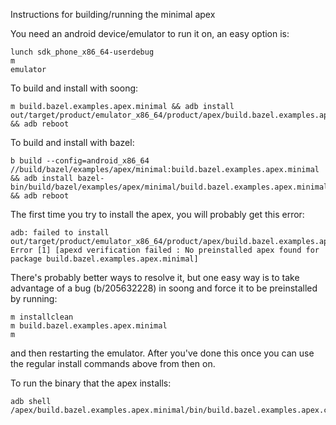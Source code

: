 Instructions for building/running the minimal apex

You need an android device/emulator to run it on, an easy option is:

```
lunch sdk_phone_x86_64-userdebug
m
emulator
```

To build and install with soong:
```
m build.bazel.examples.apex.minimal && adb install out/target/product/emulator_x86_64/product/apex/build.bazel.examples.apex.minimal.apex && adb reboot
```

To build and install with bazel:
```
b build --config=android_x86_64 //build/bazel/examples/apex/minimal:build.bazel.examples.apex.minimal && adb install bazel-bin/build/bazel/examples/apex/minimal/build.bazel.examples.apex.minimal.apex && adb reboot
```

The first time you try to install the apex, you will probably get this error:

```
adb: failed to install out/target/product/emulator_x86_64/product/apex/build.bazel.examples.apex.minimal.apex: Error [1] [apexd verification failed : No preinstalled apex found for package build.bazel.examples.apex.minimal]
```

There's probably better ways to resolve it, but one easy way is to take advantage of a bug (b/205632228) in soong and force it to be preinstalled by running:

```
m installclean
m build.bazel.examples.apex.minimal
m
```

and then restarting the emulator. After you've done this once you can use the regular install commands above from then on.

To run the binary that the apex installs:

```
adb shell /apex/build.bazel.examples.apex.minimal/bin/build.bazel.examples.apex.cc_binary
```
